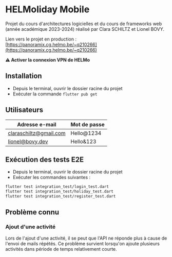 # HELMoliday Mobile

Projet du cours d'architectures logicielles et du cours de frameworks web (année académique 2023-2024) réalisé par Clara SCHILTZ et Lionel BOVY.

Lien vers le projet en production : [https://panoramix.cg.helmo.be/~q210266](https://panoramix.cg.helmo.be/~q210266)

**⚠️ Activer la connexion VPN de HELMo**

## Installation
- Depuis le terminal, ouvrir le dossier racine du projet
- Exécuter la commande `flutter pub get`

## Utilisateurs
| Adresse e-mail         | Mot de passe |
|------------------------|--------------|
| claraschiltz@gmail.com | Hello@1234   |
| lionel@bovy.dev        | Hello&123    |

## Exécution des tests E2E
- Depuis le terminal, ouvrir le dossier racine du projet
- Exécuter les commandes suivantes :
```bash
flutter test integration_test/login_test.dart
flutter test integration_test/holiday_test.dart
flutter test integration_test/register_test.dart
```

## Problème connu
### Ajout d'une activité
Lors de l'ajout d'une activité, il se peut que l'API ne réponde plus à cause de l'envoi de mails répétés. Ce problème survient lorsqu'on ajoute plusieurs activités dans période de temps relativement courte.